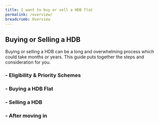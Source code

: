 ```yaml
---
title: I want to buy or sell a HDB flat
permalink: /overview/
breadcrumb: Overview
---
```


## Buying or Selling a HDB 
Buying or selling a HDB can be a long and overwhelming process which could take months or years. This guide puts together the steps and consideration for you.

###  - Eligibility & Priority Schemes
###  - Buying a HDB Flat
###  - Selling a HDB
###  - After moving in
